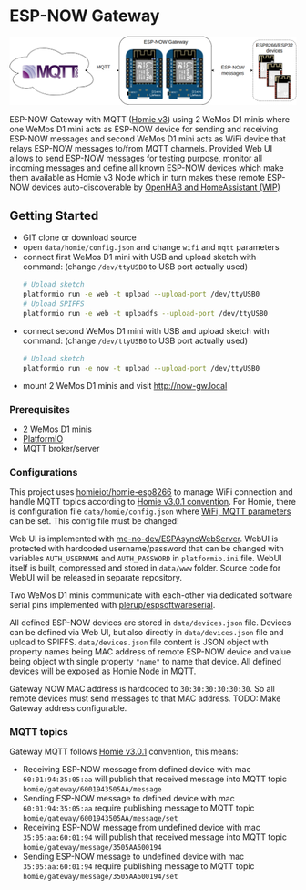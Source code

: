 # ESP-NOW Gateway

![logo]

ESP-NOW Gateway with MQTT ([Homie v3][homie]) using 2 WeMos D1 minis where one WeMos D1 mini acts
as ESP-NOW device for sending and receiving ESP-NOW messages and second WeMos D1 mini acts as WiFi device that relays
ESP-NOW messages to/from MQTT channels. Provided Web UI allows to send ESP-NOW messages for testing purpose, monitor all
incoming messages and define all known ESP-NOW devices which make them available as Homie v3 Node which in turn makes
these remote ESP-NOW devices auto-discoverable by
[OpenHAB and HomeAssistant (WIP)][OpenHAB-homie]

## Getting Started

- GIT clone or download source
- open `data/homie/config.json` and change `wifi` and `mqtt` parameters
- connect first WeMos D1 mini with USB and upload sketch with command: (change `/dev/ttyUSB0` to USB port actually used)
  ```bash
  # Upload sketch
  platformio run -e web -t upload --upload-port /dev/ttyUSB0
  # Upload SPIFFS
  platformio run -e web -t uploadfs --upload-port /dev/ttyUSB0
  ```
- connect second WeMos D1 mini with USB and upload sketch with command: (change `/dev/ttyUSB0` to USB port actually used)
  ```bash
  # Upload sketch
  platformio run -e now -t upload --upload-port /dev/ttyUSB0
  ```
- mount 2 WeMos D1 minis and visit <http://now-gw.local>

### Prerequisites

- 2 WeMos D1 minis
- [PlatformIO][PIO-install]
- MQTT broker/server

### Configurations

This project uses [homieiot/homie-esp8266][Homie-esp] to manage WiFi connection and handle MQTT topics according to
[Homie v3.0.1 convention][Homie-spec]. For Homie, there is configuration file `data/homie/config.json` where
[WiFi, MQTT parameters][Homie-esp-config] can be set. This config file must be changed!

Web UI is implemented with [me-no-dev/ESPAsyncWebServer][ESPAsyncWebServer]. WebUI is protected with hardcoded
username/password that can be changed with variables `AUTH_USERNAME` and `AUTH_PASSWORD` in `platformio.ini` file.
WebUI itself is built, compressed and stored in `data/www` folder. Source code for WebUI will be released in separate
repository.

Two WeMos D1 minis communicate with each-other via dedicated software serial pins implemented with
[plerup/espsoftwareserial][espsoftwareserial].

All defined ESP-NOW devices are stored in `data/devices.json` file. Devices can be defined via Web UI, but also directly
in `data/devices.json` file and upload to SPIFFS. `data/devices.json` file content is JSON object with property names
being MAC address of remote ESP-NOW device and value being object with single property `"name"` to name that device. All
defined devices will be exposed as [Homie Node][homie-node] in MQTT.

Gateway NOW MAC address is hardcoded to `30:30:30:30:30:30`. So all remote devices must send messages to that MAC
address. TODO: Make Gateway address configurable.

### MQTT topics

Gateway MQTT follows [Homie v3.0.1][Homie] convention, this means:

- Receiving ESP-NOW message from defined device with mac `60:01:94:35:05:aa` will publish that received message into
MQTT topic `homie/gateway/6001943505AA/message`
- Sending ESP-NOW message to defined device with mac `60:01:94:35:05:aa` require publishing message to MQTT topic
`homie/gateway/6001943505AA/message/set`
- Receiving ESP-NOW message from undefined device with mac `35:05:aa:60:01:94` will publish that received message into
MQTT topic `homie/gateway/message/3505AA600194`
- Sending ESP-NOW message to undefined device with mac `35:05:aa:60:01:94` require publishing message to MQTT topic
`homie/gateway/message/3505AA600194/set`

[Homie]: https://homieiot.github.io/
[OpenHAB-homie]: https://homieiot.github.io/implementations/#home-automation
[PIO-install]: https://platformio.org/install/cli
[Homie-esp]: https://github.com/homieiot/homie-esp8266/tree/develop-v3
[Homie-spec]: https://homieiot.github.io/specification/
[Homie-esp-config]: https://homieiot.github.io/homie-esp8266/docs/develop-v3/configuration/json-configuration-file/
[ESPAsyncWebServer]: https://github.com/me-no-dev/ESPAsyncWebServer
[espsoftwareserial]: https://github.com/plerup/espsoftwareserial
[homie-node]: https://github.com/homieiot/convention/blob/develop/convention.md#nodes
[logo]: image.png
